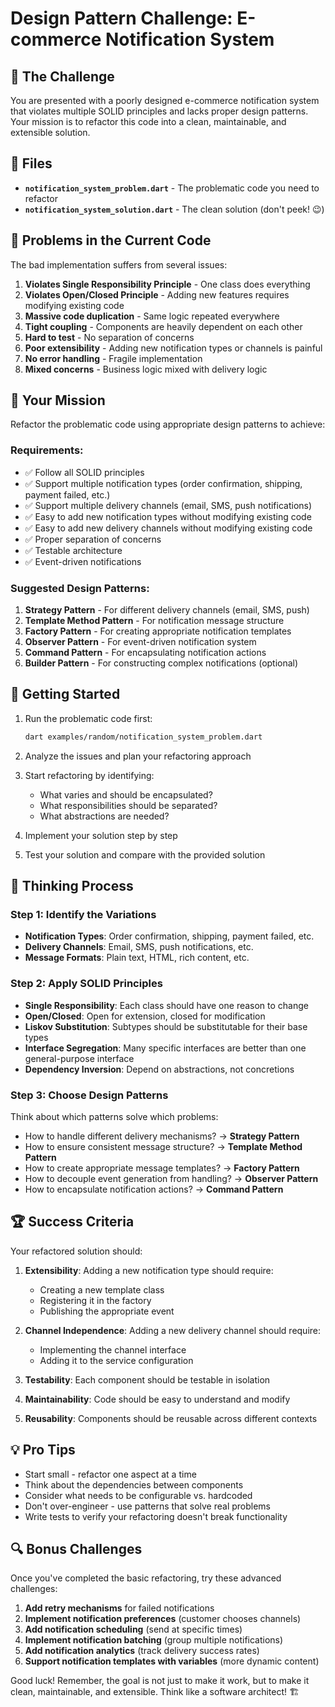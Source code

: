 # Design Pattern Challenge: E-commerce Notification System

## 🎯 The Challenge

You are presented with a poorly designed e-commerce notification system that violates multiple SOLID principles and lacks proper design patterns. Your mission is to refactor this code into a clean, maintainable, and extensible solution.

## 📁 Files

- **`notification_system_problem.dart`** - The problematic code you need to refactor
- **`notification_system_solution.dart`** - The clean solution (don't peek! 😉)

## 🚨 Problems in the Current Code

The bad implementation suffers from several issues:

1. **Violates Single Responsibility Principle** - One class does everything
2. **Violates Open/Closed Principle** - Adding new features requires modifying existing code
3. **Massive code duplication** - Same logic repeated everywhere
4. **Tight coupling** - Components are heavily dependent on each other
5. **Hard to test** - No separation of concerns
6. **Poor extensibility** - Adding new notification types or channels is painful
7. **No error handling** - Fragile implementation
8. **Mixed concerns** - Business logic mixed with delivery logic

## 🎯 Your Mission

Refactor the problematic code using appropriate design patterns to achieve:

### Requirements:
- ✅ Follow all SOLID principles
- ✅ Support multiple notification types (order confirmation, shipping, payment failed, etc.)
- ✅ Support multiple delivery channels (email, SMS, push notifications)
- ✅ Easy to add new notification types without modifying existing code
- ✅ Easy to add new delivery channels without modifying existing code
- ✅ Proper separation of concerns
- ✅ Testable architecture
- ✅ Event-driven notifications

### Suggested Design Patterns:

1. **Strategy Pattern** - For different delivery channels (email, SMS, push)
2. **Template Method Pattern** - For notification message structure
3. **Factory Pattern** - For creating appropriate notification templates
4. **Observer Pattern** - For event-driven notification system
5. **Command Pattern** - For encapsulating notification actions
6. **Builder Pattern** - For constructing complex notifications (optional)

## 🚀 Getting Started

1. Run the problematic code first:
   ```bash
   dart examples/random/notification_system_problem.dart
   ```

2. Analyze the issues and plan your refactoring approach

3. Start refactoring by identifying:
   - What varies and should be encapsulated?
   - What responsibilities should be separated?
   - What abstractions are needed?

4. Implement your solution step by step

5. Test your solution and compare with the provided solution

## 🧠 Thinking Process

### Step 1: Identify the Variations
- **Notification Types**: Order confirmation, shipping, payment failed, etc.
- **Delivery Channels**: Email, SMS, push notifications, etc.
- **Message Formats**: Plain text, HTML, rich content, etc.

### Step 2: Apply SOLID Principles
- **Single Responsibility**: Each class should have one reason to change
- **Open/Closed**: Open for extension, closed for modification
- **Liskov Substitution**: Subtypes should be substitutable for their base types
- **Interface Segregation**: Many specific interfaces are better than one general-purpose interface
- **Dependency Inversion**: Depend on abstractions, not concretions

### Step 3: Choose Design Patterns
Think about which patterns solve which problems:
- How to handle different delivery mechanisms? → **Strategy Pattern**
- How to ensure consistent message structure? → **Template Method Pattern**
- How to create appropriate message templates? → **Factory Pattern**
- How to decouple event generation from handling? → **Observer Pattern**
- How to encapsulate notification actions? → **Command Pattern**

## 🏆 Success Criteria

Your refactored solution should:

1. **Extensibility**: Adding a new notification type should require:
   - Creating a new template class
   - Registering it in the factory
   - Publishing the appropriate event

2. **Channel Independence**: Adding a new delivery channel should require:
   - Implementing the channel interface
   - Adding it to the service configuration

3. **Testability**: Each component should be testable in isolation

4. **Maintainability**: Code should be easy to understand and modify

5. **Reusability**: Components should be reusable across different contexts

## 💡 Pro Tips

- Start small - refactor one aspect at a time
- Think about the dependencies between components
- Consider what needs to be configurable vs. hardcoded
- Don't over-engineer - use patterns that solve real problems
- Write tests to verify your refactoring doesn't break functionality

## 🔍 Bonus Challenges

Once you've completed the basic refactoring, try these advanced challenges:

1. **Add retry mechanisms** for failed notifications
2. **Implement notification preferences** (customer chooses channels)
3. **Add notification scheduling** (send at specific times)
4. **Implement notification batching** (group multiple notifications)
5. **Add notification analytics** (track delivery success rates)
6. **Support notification templates with variables** (more dynamic content)

Good luck! Remember, the goal is not just to make it work, but to make it clean, maintainable, and extensible. Think like a software architect! 🏗️
